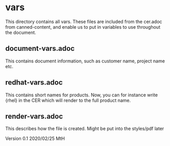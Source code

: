 # vars

This directory contains all vars. These files are included from the cer.adoc from canned-content, and enable us to put in variables to use throughout the document.

## document-vars.adoc
This contains document information, such as customer name, project name etc. 

## redhat-vars.adoc
This contains short names for products. Now, you can for instance write {rhel} in the CER which will render to the full product name. 

## render-vars.adoc
This describes how the file is created. Might be put into the styles/pdf later


Version 0.1 2020/02/25 MtH
